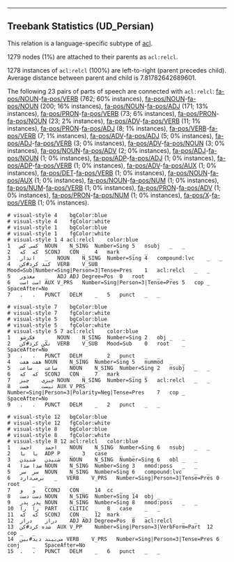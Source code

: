 

--------------------------------------------------------------------------------

## Treebank Statistics (UD_Persian)

This relation is a language-specific subtype of [acl]().

1279 nodes (1%) are attached to their parents as `acl:relcl`.

1278 instances of `acl:relcl` (100%) are left-to-right (parent precedes child).
Average distance between parent and child is 7.81782642689601.

The following 23 pairs of parts of speech are connected with `acl:relcl`: [fa-pos/NOUN]()-[fa-pos/VERB]() (762; 60% instances), [fa-pos/NOUN]()-[fa-pos/NOUN]() (200; 16% instances), [fa-pos/NOUN]()-[fa-pos/ADJ]() (171; 13% instances), [fa-pos/PRON]()-[fa-pos/VERB]() (73; 6% instances), [fa-pos/PRON]()-[fa-pos/NOUN]() (23; 2% instances), [fa-pos/ADV]()-[fa-pos/VERB]() (11; 1% instances), [fa-pos/PRON]()-[fa-pos/ADJ]() (8; 1% instances), [fa-pos/VERB]()-[fa-pos/VERB]() (7; 1% instances), [fa-pos/ADV]()-[fa-pos/ADJ]() (5; 0% instances), [fa-pos/ADJ]()-[fa-pos/VERB]() (3; 0% instances), [fa-pos/ADV]()-[fa-pos/NOUN]() (3; 0% instances), [fa-pos/NOUN]()-[fa-pos/ADV]() (2; 0% instances), [fa-pos/ADJ]()-[fa-pos/NOUN]() (1; 0% instances), [fa-pos/ADP]()-[fa-pos/ADJ]() (1; 0% instances), [fa-pos/ADP]()-[fa-pos/VERB]() (1; 0% instances), [fa-pos/ADV]()-[fa-pos/AUX]() (1; 0% instances), [fa-pos/DET]()-[fa-pos/VERB]() (1; 0% instances), [fa-pos/NOUN]()-[fa-pos/AUX]() (1; 0% instances), [fa-pos/NOUN]()-[fa-pos/NUM]() (1; 0% instances), [fa-pos/NUM]()-[fa-pos/VERB]() (1; 0% instances), [fa-pos/PRON]()-[fa-pos/ADV]() (1; 0% instances), [fa-pos/PRON]()-[fa-pos/NUM]() (1; 0% instances), [fa-pos/X]()-[fa-pos/VERB]() (1; 0% instances).


~~~ conllu
# visual-style 4	bgColor:blue
# visual-style 4	fgColor:white
# visual-style 1	bgColor:blue
# visual-style 1	fgColor:white
# visual-style 1 4 acl:relcl	color:blue
1	کسی	کس	NOUN	N_SING	Number=Sing	5	nsubj	_	_
2	که	که	SCONJ	CON	_	4	mark	_	_
3	انذار	_	NOUN	N_SING	Number=Sing	4	compound:lvc	_	_
4	کند	کرد#کن	VERB	V_SUB	Mood=Sub|Number=Sing|Person=3|Tense=Pres	1	acl:relcl	_	_
5	معذور	_	ADJ	ADJ	Degree=Pos	0	root	_	_
6	است	است	AUX	V_PRS	Number=Sing|Person=3|Tense=Pres	5	cop	_	SpaceAfter=No
7	.	.	PUNCT	DELM	_	5	punct	_	_

~~~


~~~ conllu
# visual-style 7	bgColor:blue
# visual-style 7	fgColor:white
# visual-style 5	bgColor:blue
# visual-style 5	fgColor:white
# visual-style 5 7 acl:relcl	color:blue
1	فکرشو	_	NOUN	N_SING	Number=Sing	2	obj	_	_
2	نکن	کرد#کن	VERB	V_SUB	Mood=Sub	0	root	_	SpaceAfter=No
3	،	،	PUNCT	DELM	_	2	punct	_	_
4	هفت	هفت	NOUN	N_SING	Number=Sing	5	nummod	_	_
5	ساعت	ساعت	NOUN	N_SING	Number=Sing	2	nsubj	_	_
6	که	که	SCONJ	CON	_	7	mark	_	_
7	چیزی	چیز	NOUN	N_SING	Number=Sing	5	acl:relcl	_	_
8	نیست	هست	AUX	V_PRS	Number=Sing|Person=3|Polarity=Neg|Tense=Pres	7	cop	_	SpaceAfter=No
9	.	.	PUNCT	DELM	_	2	punct	_	_

~~~


~~~ conllu
# visual-style 12	bgColor:blue
# visual-style 12	fgColor:white
# visual-style 8	bgColor:blue
# visual-style 8	fgColor:white
# visual-style 8 12 acl:relcl	color:blue
1	احمد	احمد	NOUN	N_SING	Number=Sing	6	nsubj	_	_
2	با	با	ADP	P	_	3	case	_	_
3	شنیدن	شنیدن	NOUN	N_SING	Number=Sing	6	obl	_	_
4	صدا	صدا	NOUN	N_SING	Number=Sing	3	nmod:poss	_	_
5	سر	سر	NOUN	N_SING	Number=Sing	6	compound:lvc	_	_
6	برمی‌دارد	_	VERB	V_PRS	Number=Sing|Person=3|Tense=Pres	0	root	_	_
7	و	و	CCONJ	CON	_	14	cc	_	_
8	دست	دست	NOUN	N_SING	Number=Sing	14	obj	_	_
9	پدر	پدر	NOUN	N_SING	Number=Sing	8	nmod:poss	_	_
10	را	را	PART	CLITIC	_	8	case	_	_
11	که	که	SCONJ	CON	_	12	mark	_	_
12	دراز	دراز	ADJ	ADJ	Degree=Pos	8	acl:relcl	_	_
13	شده	کرد#کن	AUX	V_PP	Number=Sing|Person=3|VerbForm=Part	12	cop	_	_
14	می‌بیند	دید#بین	VERB	V_PRS	Number=Sing|Person=3|Tense=Pres	6	conj	_	SpaceAfter=No
15	.	.	PUNCT	DELM	_	6	punct	_	_

~~~


